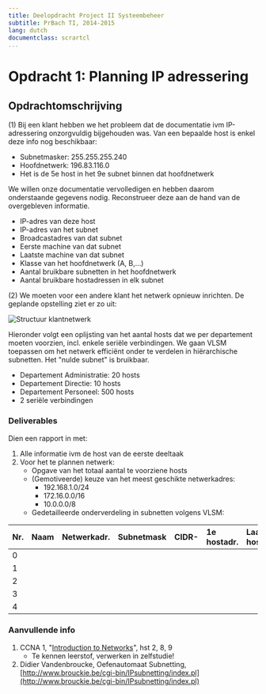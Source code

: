 ```yaml
---
title: Deelopdracht Project II Systeembeheer
subtitle: PrBach TI, 2014-2015
lang: dutch
documentclass: scrartcl
...
```


# Opdracht 1: Planning IP adressering

## Opdrachtomschrijving

(1) Bij een klant hebben we het probleem dat de documentatie ivm IP-adressering onzorgvuldig bijgehouden was. Van een bepaalde host is enkel deze info nog beschikbaar:

- Subnetmasker: 255.255.255.240
- Hoofdnetwerk: 196.83.116.0
- Het is de 5e host in het 9e subnet binnen dat hoofdnetwerk

We willen onze documentatie vervolledigen en hebben daarom onderstaande gegevens nodig. Reconstrueer deze aan de hand van de overgebleven informatie.

- IP-adres van deze host
- IP-adres van het subnet
- Broadcastadres van dat subnet
- Eerste machine van dat subnet
- Laatste machine van dat subnet
- Klasse van het hoofdnetwerk (A, B,...)
- Aantal bruikbare subnetten in het hoofdnetwerk
- Aantal bruikbare hostadressen in elk subnet

(2) We moeten voor een andere klant het netwerk opnieuw inrichten. De geplande opstelling ziet er zo uit:

![Structuur klantnetwerk](img/opdracht01-opstelling.png)

Hieronder volgt een oplijsting van het aantal hosts dat we per departement moeten voorzien, incl. enkele seriële verbindingen. We gaan VLSM toepassen om het netwerk efficiënt onder te verdelen in hiërarchische subnetten. Het "nulde subnet" is bruikbaar.

- Departement Administratie: 20 hosts
- Departement Directie: 10 hosts
- Departement Personeel: 500 hosts
- 2 seriële verbindingen


### Deliverables

Dien een rapport in met:

1. Alle informatie ivm de host van de eerste deeltaak
2. Voor het te plannen netwerk:
    - Opgave van het totaal aantal te voorziene hosts
    - (Gemotiveerde) keuze van het meest geschikte netwerkadres:
        - 192.168.1.0/24
        - 172.16.0.0/16
        - 10.0.0.0/8
    - Gedetailleerde onderverdeling in subnetten volgens VLSM:

| Nr.  | Naam | Netwerkadr. | Subnetmask | CIDR- | 1e hostadr. | Laatste hostadr. | Broadcastadr. |
| :--- | :--- | :---        | :---       | :---  | :---        | :---             | :---          |
| 0    |      |             |            |       |             |                  |               |
| 1    |      |             |            |       |             |                  |               |
| 2    |      |             |            |       |             |                  |               |
| 3    |      |             |            |       |             |                  |               |
| 4    |      |             |            |       |             |                  |               |

### Aanvullende info

1. CCNA 1, "[Introduction to Networks](https://tinfbo2.hogent.be/ccna/1/)", hst 2, 8, 9
    - Te kennen leerstof, verwerken in zelfstudie!
2. Didier Vandenbroucke, Oefenautomaat Subnetting, [http://www.brouckie.be/cgi-bin/IPsubnetting/index.pl](http://www.brouckie.be/cgi-bin/IPsubnetting/index.pl)
